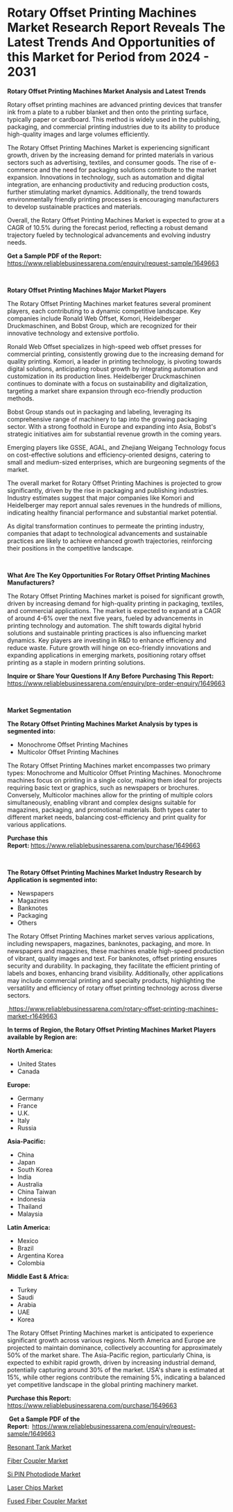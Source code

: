 <p><h1>Rotary Offset Printing Machines Market Research Report Reveals The Latest Trends And Opportunities of this Market for Period from 2024 - 2031</h1></p><p><strong>Rotary Offset Printing Machines Market Analysis and Latest Trends</strong></p>
<p><p>Rotary offset printing machines are advanced printing devices that transfer ink from a plate to a rubber blanket and then onto the printing surface, typically paper or cardboard. This method is widely used in the publishing, packaging, and commercial printing industries due to its ability to produce high-quality images and large volumes efficiently. </p><p>The Rotary Offset Printing Machines Market is experiencing significant growth, driven by the increasing demand for printed materials in various sectors such as advertising, textiles, and consumer goods. The rise of e-commerce and the need for packaging solutions contribute to the market expansion. Innovations in technology, such as automation and digital integration, are enhancing productivity and reducing production costs, further stimulating market dynamics. Additionally, the trend towards environmentally friendly printing processes is encouraging manufacturers to develop sustainable practices and materials. </p><p>Overall, the Rotary Offset Printing Machines Market is expected to grow at a CAGR of 10.5% during the forecast period, reflecting a robust demand trajectory fueled by technological advancements and evolving industry needs.</p></p>
<p><strong>Get a Sample PDF of the Report:&nbsp;</strong> <a href="https://www.reliablebusinessarena.com/enquiry/request-sample/1649663?utm_campaign=1566&utm_medium=2&utm_source=Github&utm_content=ia&utm_term=19102024&utm_id=rotary-offset-printing-machines">https://www.reliablebusinessarena.com/enquiry/request-sample/1649663</a></p>
<p>&nbsp;</p>
<p><strong>Rotary Offset Printing Machines Major Market Players</strong></p>
<p><p>The Rotary Offset Printing Machines market features several prominent players, each contributing to a dynamic competitive landscape. Key companies include Ronald Web Offset, Komori, Heidelberger Druckmaschinen, and Bobst Group, which are recognized for their innovative technology and extensive portfolio. </p><p>Ronald Web Offset specializes in high-speed web offset presses for commercial printing, consistently growing due to the increasing demand for quality printing. Komori, a leader in printing technology, is pivoting towards digital solutions, anticipating robust growth by integrating automation and customization in its production lines. Heidelberger Druckmaschinen continues to dominate with a focus on sustainability and digitalization, targeting a market share expansion through eco-friendly production methods.</p><p>Bobst Group stands out in packaging and labeling, leveraging its comprehensive range of machinery to tap into the growing packaging sector. With a strong foothold in Europe and expanding into Asia, Bobst's strategic initiatives aim for substantial revenue growth in the coming years.</p><p>Emerging players like GSSE, AGAL, and Zhejiang Weigang Technology focus on cost-effective solutions and efficiency-oriented designs, catering to small and medium-sized enterprises, which are burgeoning segments of the market.</p><p>The overall market for Rotary Offset Printing Machines is projected to grow significantly, driven by the rise in packaging and publishing industries. Industry estimates suggest that major companies like Komori and Heidelberger may report annual sales revenues in the hundreds of millions, indicating healthy financial performance and substantial market potential.</p><p>As digital transformation continues to permeate the printing industry, companies that adapt to technological advancements and sustainable practices are likely to achieve enhanced growth trajectories, reinforcing their positions in the competitive landscape.</p></p>
<p>&nbsp;</p>
<p><strong>What Are The Key Opportunities For Rotary Offset Printing Machines Manufacturers?</strong></p>
<p><p>The Rotary Offset Printing Machines market is poised for significant growth, driven by increasing demand for high-quality printing in packaging, textiles, and commercial applications. The market is expected to expand at a CAGR of around 4-6% over the next five years, fueled by advancements in printing technology and automation. The shift towards digital hybrid solutions and sustainable printing practices is also influencing market dynamics. Key players are investing in R&D to enhance efficiency and reduce waste. Future growth will hinge on eco-friendly innovations and expanding applications in emerging markets, positioning rotary offset printing as a staple in modern printing solutions.</p></p>
<p><strong>Inquire or Share Your Questions If Any Before Purchasing This Report:</strong> <a href="https://www.reliablebusinessarena.com/enquiry/pre-order-enquiry/1649663?utm_campaign=1566&utm_medium=2&utm_source=Github&utm_content=ia&utm_term=19102024&utm_id=rotary-offset-printing-machines">https://www.reliablebusinessarena.com/enquiry/pre-order-enquiry/1649663</a></p>
<p>&nbsp;</p>
<p><strong>Market Segmentation</strong></p>
<p><strong>The Rotary Offset Printing Machines Market Analysis by types is segmented into:</strong></p>
<p><ul><li>Monochrome Offset Printing Machines</li><li>Multicolor Offset Printing Machines</li></ul></p>
<p><p>The Rotary Offset Printing Machines market encompasses two primary types: Monochrome and Multicolor Offset Printing Machines. Monochrome machines focus on printing in a single color, making them ideal for projects requiring basic text or graphics, such as newspapers or brochures. Conversely, Multicolor machines allow for the printing of multiple colors simultaneously, enabling vibrant and complex designs suitable for magazines, packaging, and promotional materials. Both types cater to different market needs, balancing cost-efficiency and print quality for various applications.</p></p>
<p><strong>Purchase this Report:&nbsp;</strong><a href="https://www.reliablebusinessarena.com/purchase/1649663?utm_campaign=1566&utm_medium=2&utm_source=Github&utm_content=ia&utm_term=19102024&utm_id=rotary-offset-printing-machines">https://www.reliablebusinessarena.com/purchase/1649663</a></p>
<p>&nbsp;</p>
<p><strong>The Rotary Offset Printing Machines Market Industry Research by Application is segmented into:</strong></p>
<p><ul><li>Newspapers</li><li>Magazines</li><li>Banknotes</li><li>Packaging</li><li>Others</li></ul></p>
<p><p>The Rotary Offset Printing Machines market serves various applications, including newspapers, magazines, banknotes, packaging, and more. In newspapers and magazines, these machines enable high-speed production of vibrant, quality images and text. For banknotes, offset printing ensures security and durability. In packaging, they facilitate the efficient printing of labels and boxes, enhancing brand visibility. Additionally, other applications may include commercial printing and specialty products, highlighting the versatility and efficiency of rotary offset printing technology across diverse sectors.</p></p>
<p><a href="https://www.reliablebusinessarena.com/rotary-offset-printing-machines-market-r1649663?utm_campaign=1566&utm_medium=2&utm_source=Github&utm_content=ia&utm_term=19102024&utm_id=rotary-offset-printing-machines">&nbsp;https://www.reliablebusinessarena.com/rotary-offset-printing-machines-market-r1649663</a></p>
<p><strong>In terms of Region, the Rotary Offset Printing Machines Market Players available by Region are:</strong></p>
<p>
    <p> <strong> North America: </strong>
        <ul>
            <li>United States</li>
            <li>Canada</li>
        </ul>
        </p> 
    <p> <strong> Europe: </strong>
        <ul>
            <li>Germany</li>
            <li>France</li>
            <li>U.K.</li>
            <li>Italy</li>
            <li>Russia</li>
        </ul>
        </p> 
    <p> <strong> Asia-Pacific: </strong>
        <ul>
            <li>China</li>
            <li>Japan</li>
            <li>South Korea</li>
            <li>India</li>
            <li>Australia</li>
            <li>China Taiwan</li>
            <li>Indonesia</li>
            <li>Thailand</li>
            <li>Malaysia</li>
        </ul>
        </p> 
    <p> <strong> Latin America: </strong>
        <ul>
            <li>Mexico</li>
            <li>Brazil</li>
            <li>Argentina Korea</li>
            <li>Colombia</li>
        </ul>
        </p> 
    <p> <strong> Middle East & Africa: </strong>
        <ul>
            <li>Turkey</li>
            <li>Saudi</li>
            <li>Arabia</li>
            <li>UAE</li>
            <li>Korea</li>
        </ul>
    </p>
    </p>
<p><p>The Rotary Offset Printing Machines market is anticipated to experience significant growth across various regions. North America and Europe are projected to maintain dominance, collectively accounting for approximately 50% of the market share. The Asia-Pacific region, particularly China, is expected to exhibit rapid growth, driven by increasing industrial demand, potentially capturing around 30% of the market. USA's share is estimated at 15%, while other regions contribute the remaining 5%, indicating a balanced yet competitive landscape in the global printing machinery market.</p></p>
<p><strong>Purchase this Report: </strong><a href="https://www.reliablebusinessarena.com/purchase/1649663?utm_campaign=1566&utm_medium=2&utm_source=Github&utm_content=ia&utm_term=19102024&utm_id=rotary-offset-printing-machines">https://www.reliablebusinessarena.com/purchase/1649663</a></p>
<p>&nbsp;<strong>Get a Sample PDF of the Report:&nbsp;&nbsp;</strong><a href="https://www.reliablebusinessarena.com/enquiry/request-sample/1649663?utm_campaign=1566&utm_medium=2&utm_source=Github&utm_content=ia&utm_term=19102024&utm_id=rotary-offset-printing-machines">https://www.reliablebusinessarena.com/enquiry/request-sample/1649663</a></p>
<p><strong></strong></p>
<p><p><a href="https://www.linkedin.com/pulse/resonant-tank-market-analysis-product-segmentation-regional-forecasts-kxwgc?utm_campaign=1566&utm_medium=2&utm_source=Github&utm_content=ia&utm_term=19102024&utm_id=rotary-offset-printing-machines">Resonant Tank Market</a></p><p><a href="https://www.linkedin.com/pulse/global-fiber-coupler-market-share-growth-opportunities-growing-vo5mc?utm_campaign=1566&utm_medium=2&utm_source=Github&utm_content=ia&utm_term=19102024&utm_id=rotary-offset-printing-machines">Fiber Coupler Market</a></p><p><a href="https://www.linkedin.com/pulse/global-si-pin-photodiode-industry-analysis-report-market-size-mcioc?utm_campaign=1566&utm_medium=2&utm_source=Github&utm_content=ia&utm_term=19102024&utm_id=rotary-offset-printing-machines">Si PIN Photodiode Market</a></p><p><a href="https://www.linkedin.com/pulse/global-laser-chips-market-trends-insights-growth-opportunities-zzzfc?utm_campaign=1566&utm_medium=2&utm_source=Github&utm_content=ia&utm_term=19102024&utm_id=rotary-offset-printing-machines">Laser Chips Market</a></p><p><a href="https://www.linkedin.com/pulse/unveiling-market-trends-global-fused-fiber-coupler-growth-xto9c?utm_campaign=1566&utm_medium=2&utm_source=Github&utm_content=ia&utm_term=19102024&utm_id=rotary-offset-printing-machines">Fused Fiber Coupler Market</a></p></p>